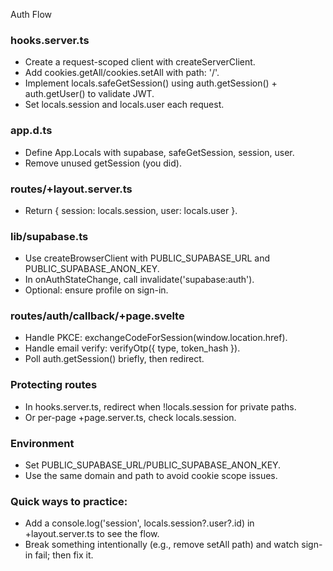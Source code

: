 Auth Flow

### hooks.server.ts

- Create a request-scoped client with createServerClient.
- Add cookies.getAll/cookies.setAll with path: '/'.
- Implement locals.safeGetSession() using auth.getSession() + auth.getUser() to validate JWT.
- Set locals.session and locals.user each request.

### app.d.ts
- Define App.Locals with supabase, safeGetSession, session, user.
- Remove unused getSession (you did).

### routes/+layout.server.ts
- Return { session: locals.session, user: locals.user }.

### lib/supabase.ts
- Use createBrowserClient with PUBLIC_SUPABASE_URL and PUBLIC_SUPABASE_ANON_KEY.
- In onAuthStateChange, call invalidate('supabase:auth').
- Optional: ensure profile on sign-in.

### routes/auth/callback/+page.svelte
- Handle PKCE: exchangeCodeForSession(window.location.href).
- Handle email verify: verifyOtp({ type, token_hash }).
- Poll auth.getSession() briefly, then redirect.

### Protecting routes
- In hooks.server.ts, redirect when !locals.session for private paths.
- Or per-page +page.server.ts, check locals.session.

### Environment
- Set PUBLIC_SUPABASE_URL/PUBLIC_SUPABASE_ANON_KEY.
- Use the same domain and path to avoid cookie scope issues.

### Quick ways to practice:
- Add a console.log('session', locals.session?.user?.id) in +layout.server.ts to see the flow.
- Break something intentionally (e.g., remove setAll path) and watch sign-in fail; then fix it.
